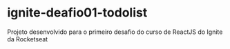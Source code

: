 # ignite-deafio01-todolist
Projeto desenvolvido para o primeiro desafio do curso de ReactJS do Ignite da Rocketseat
